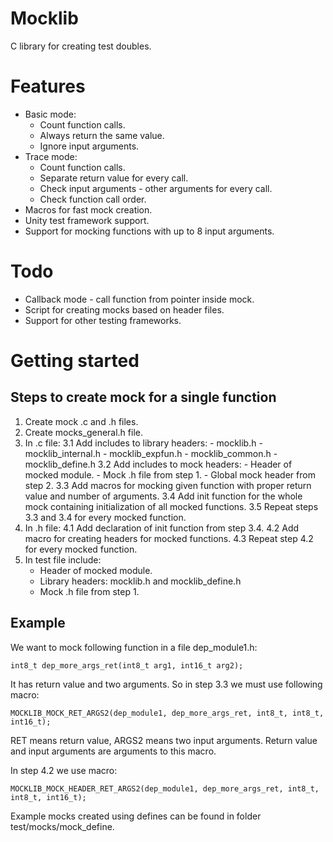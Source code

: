 Mocklib
======================

C library for creating test doubles.

# Features
- Basic mode:
	* Count function calls.
	* Always return the same value.
	* Ignore input arguments.
- Trace mode:
	* Count function calls.
	* Separate return value for every call.
	* Check input arguments - other arguments for every call.
	* Check function call order.
- Macros for fast mock creation.
- Unity test framework support.
- Support for mocking functions with up to 8 input arguments.

# Todo
- Callback mode - call function from pointer inside mock.
- Script for creating mocks based on header files.
- Support for other testing frameworks.

# Getting started

## Steps to create mock for a single function

1. Create mock .c and .h files.
2. Create mocks_general.h file.
3. In .c file:
	3.1 Add includes to library headers:
		- mocklib.h
		- mocklib_internal.h
		- mocklib_expfun.h
		- mocklib_common.h
		- mocklib_define.h
	3.2 Add includes to mock headers:
		- Header of mocked module.
		- Mock .h file from step 1.
		- Global mock header from step 2.
	3.3 Add macros for mocking given function with proper return value and number of arguments.
	3.4 Add init function for the whole mock containing initialization of all mocked functions.
	3.5 Repeat steps 3.3 and 3.4 for every mocked function.
4. In .h file:
	4.1 Add declaration of init function from step 3.4.
	4.2 Add macro for creating headers for mocked functions.
	4.3 Repeat step 4.2 for every mocked function.
5. In test file include:
	- Header of mocked module.
	- Library headers: mocklib.h and mocklib_define.h
	- Mock .h file from step 1.
	
## Example

We want to mock following function in a file dep_module1.h:
```
int8_t dep_more_args_ret(int8_t arg1, int16_t arg2);
```

It has return value and two arguments. So in step 3.3 we must use following macro:
```
MOCKLIB_MOCK_RET_ARGS2(dep_module1, dep_more_args_ret, int8_t, int8_t, int16_t);
```

RET means return value, ARGS2 means two input arguments. Return value and input
arguments are arguments to this macro.

In step 4.2 we use macro:
```
MOCKLIB_MOCK_HEADER_RET_ARGS2(dep_module1, dep_more_args_ret, int8_t, int8_t, int16_t);
```

Example mocks created using defines can be found in folder test/mocks/mock_define.
